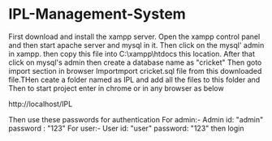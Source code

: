 # IPL-Management-System

First download and install the xampp server. Open the xampp control panel and then start apache server and mysql in it. Then click on the mysql' admin in xampp. then copy this file into C:\xampp\htdocs this location. After that click on mysql's admin then create a database name as "cricket"
Then goto import section in browser Importmport cricket.sql file from this downloaded file.THen ceate a folder named as IPL and add all the files to this folder and Then to start project enter in chrome or in any browser as below

http://localhost/IPL

Then use these passwords for authentication For admin:- Admin id: "admin" password : "123" For user:- User id: "user" password: "123" then login
